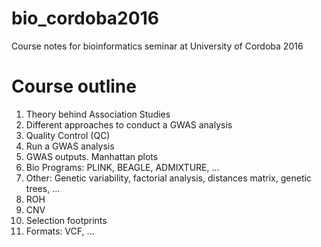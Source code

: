 # bio_cordoba2016
Course notes for bioinformatics seminar at University of Cordoba 2016

# Course outline
1. Theory behind Association Studies
2. Different approaches to conduct a GWAS analysis
3. Quality Control (QC)
4. Run a GWAS analysis
5. GWAS outputs. Manhattan plots
6. Bio Programs: PLINK, BEAGLE, ADMIXTURE, ...
7. Other: Genetic variability, factorial analysis, distances matrix, genetic trees, ...
8. ROH
9. CNV
10. Selection footprints
11. Formats: VCF, ...
